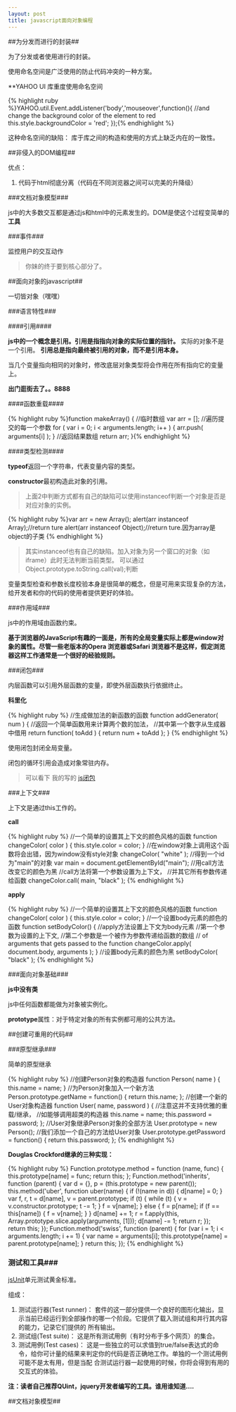 ```yaml
---
layout: post
title: javascript面向对象编程
---
```


##为分发而进行的封装##

为了分发或者使用进行的封装。

使用命名空间是广泛使用的防止代码冲突的一种方案。

**YAHOO UI 库重度使用命名空间

{% highlight ruby %}YAHOO.util.Event.addListener('body','mouseover',function(){
     //and change the background color of the element to red
     this.style.backgroundColor = 'red';
     });{% endhighlight %}

这种命名空间的缺陷：
库于库之间的构造和使用的方式上缺乏内在的一致性。

##非侵入的DOM编程##

优点：

1. 代码于html彻底分离（代码在不同浏览器之间可以完美的升降级）

###文档对象模型###

js中的大多数交互都是通过js和html中的元素发生的。DOM是使这个过程变简单的**工具**

###事件###

监控用户的交互动作

> 你妹的终于要到核心部分了。

##面向对象的javascript##

一切皆对象（嘿嘿）

###语言特性###

####引用####

**js中的一个概念是引用。引用是指指向对象的实际位置的指针。**
实际的对象不是一个引用。
**引用总是指向最终被引用的对象，而不是引用本身。**

当几个变量指向相同的对象时，修改底层对象类型将会作用在所有指向它的变量上。

**出门逛街去了。。8888**

####函数重载####

{% highlight ruby %}function makeArray() {
//临时数组
var arr = [];
//遍历提交的每一个参数
for ( var i = 0; i < arguments.length; i++ ) {
arr.push( arguments[i] );
}
//返回结果数组
return arr;
}{% endhighlight %}

####类型检测####

**typeof**返回一个字符串，代表变量内容的类型。

**constructor**最初构造此对象的引用。

> 上面2中判断方式都有自己的缺陷可以使用instanceof判断一个对象是否是对应对象的实例。

{% highlight ruby %}var arr = new Array();
     alert(arr instanceof Array);//return ture
     alert(arr instanceof Object);//return ture.因为array是object的子类
{% endhighlight %}

> 其实instanceof也有自己的缺陷。加入对象为另一个窗口的对象（如iframe）此时无法判断当前类型。
> 可以通过Object.prototype.toString.call(val);判断

变量类型检查和参数长度校验本身是很简单的概念，但是可用来实现复杂的方法，给开发者和你的代码的使用者提供更好的体验。

###作用域###

js中的作用域由函数约束。

**基于浏览器的JavaScript有趣的一面是，所有的全局变量实际上都是window对象的属性。尽管一些老版本的Opera 浏览器或Safari 浏览器不是这样，假定浏览器这样工作通常是一个很好的经验规则。**

###闭包###

内层函数可以引用外层函数的变量，即使外层函数执行依据终止。

**科里化**

{% highlight ruby %}
//生成做加法的新函数的函数
function addGenerator( num ) {
    //返回一个简单函数用来计算两个数的加法，
    //其中第一个数字从生成器中借用
    return function( toAdd ) {
        return num + toAdd
    };
}
{% endhighlight %}

使用闭包封闭全局变量。

闭包的循环引用会造成对象常驻内存。

> 可以看下 我的写的 [js闭包](http://johnqing.github.io/posts/closure.html)

###上下文###

上下文是通过this工作的。

**call**

{% highlight ruby %}
//一个简单的设置其上下文的颜色风格的函数
function changeColor( color ) {
this.style.color = color;
}
//在window对象上调用这个函数将会出错，因为window没有style对象
changeColor( "white" );
//得到一个id为"main"的对象
var main = document.getElementById("main");
//用call方法改变它的颜色为黑
//call方法将第一个参数设置为上下文，
//并其它所有参数传递给函数
changeColor.call( main, "black" );
{% endhighlight %}

**apply**

{% highlight ruby %}
//一个简单的设置其上下文的颜色风格的函数
function changeColor( color ) {
this.style.color = color;
}
//一个设置body元素的颜色的函数
function setBodyColor() {
//apply方法设置上下文为body元素
//第一个参数为设置的上下文,
//第二个参数是一个被作为参数传递给函数的数组
// of arguments that gets passed to the function
changeColor.apply( document.body, arguments );
}
//设置body元素的颜色为黑
setBodyColor( "black" );
{% endhighlight %}

###面向对象基础###

**js中没有类**

js中任何函数都能做为对象被实例化。

**prototype**属性：对于特定对象的所有实例都可用的公共方法。

##创建可重用的代码##

###原型继承###

简单的原型继承

{% highlight ruby %}
//创建Person对象的构造器
function Person( name ) {
this.name = name;
}
//为Person对象加入一个新方法
Person.prototype.getName = function() {
return this.name;
};
//创建一个新的User对象构造器
function User( name, password ) {
//注意这并不支持优雅的重载/继承，
//如能够调用超类的构造器
this.name = name;
this.password = password;
};
//User对象继承Person对象的全部方法
User.prototype = new Person();
//我们添加一个自己的方法给User对象
User.prototype.getPassword = function() {
return this.password;
};
{% endhighlight %}

**Douglas Crockford继承的三种实现：**

{% highlight ruby %}
Function.prototype.method = function (name, func) {
this.prototype[name] = func;
return this;
};
Function.method('inherits', function (parent) {
var d = {}, p = (this.prototype = new parent());
this.method('uber', function uber(name) {
if (!(name in d)) {
d[name] = 0;
}
var f, r, t = d[name], v = parent.prototype;
if (t) {
while (t) {
v = v.constructor.prototype;
t -= 1;
}
f = v[name];
} else {
f = p[name];
if (f == this[name]) {
f = v[name];
}
}
d[name] += 1;
r = f.apply(this, Array.prototype.slice.apply(arguments, [1]));
d[name] -= 1;
return r;
});
return this;
});
Function.method('swiss', function (parent) {
for (var i = 1; i < arguments.length; i += 1) {
var name = arguments[i];
this.prototype[name] = parent.prototype[name];
}
return this;
});
{% endhighlight %}

### 测试和工具###

[jsUnit](http://www.jsunit.net/)单元测试黄金标准。

组成：

1. 测试运行器(Test runner)：
套件的这一部分提供一个良好的图形化输出，显示当前已经运行到全部操作的哪一个阶段。它提供了载入测试组和并行其内容的能力，记录它们提供的
所有输出。
2. 测试组(Test suite)：
这是所有测试用例（有时分布于多个网页）的集合。
3. 测试用例(Test cases)：
这是一些独立的可以求值到true/false表达式的命令，给你可计量的结果来判定你的代码是否正确地工作。单独的一个测试用例可能不是太有用，但是当配
合测试运行器一起使用的时候，你将会得到有用的交互式的体验。

**注：读者自己推荐QUint，jquery开发者编写的工具。谁用谁知道....**

##文档对象模型##